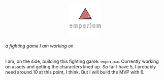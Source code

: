 <div align="center">
<img src="https://github.com/emmaccode/emperium/blob/main/graphics/logos/emperium.png"></img>
</div>

###### a fighting game I am working on
I am, on the side, building this fighting game: `emperium`. Currently working on assets and getting the characters lined up. So far I have 5, I probably need around 10 at this point, I think. But I will build the MVP with 6.
